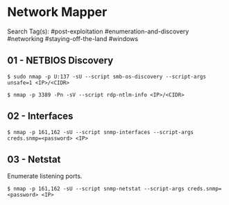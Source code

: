 # Network Mapper

Search Tag(s): #post-exploitation #enumeration-and-discovery #networking #staying-off-the-land #windows

## 01 - NETBIOS Discovery

```
$ sudo nmap -p U:137 -sU --script smb-os-discovery --script-args unsafe=1 <IP>/<CIDR>

$ nmap -p 3389 -Pn -sV --script rdp-ntlm-info <IP>/<CIDR>
```

## 02 - Interfaces

```
$ nmap -p 161,162 -sU --script snmp-interfaces --script-args creds.snmp=<password> <IP>
```

## 03 - Netstat

Enumerate listening ports.

```
$ nmap -p 161,162 -sU --script snmp-netstat --script-args creds.snmp=<password> <IP>
```